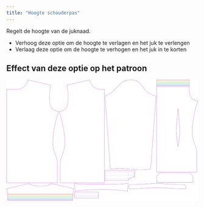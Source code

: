 ```yaml
---
title: "Hoogte schouderpas"
---
```


Regelt de hoogte van de juknaad.

- Verhoog deze optie om de hoogte te verlagen en het juk te verlengen
- Verlaag deze optie om de hoogte te verhogen en het juk in te korten

## Effect van deze optie op het patroon

![Deze afbeelding toont het effect van deze optie door meerdere varianten die een andere waarde hebben voor deze optie te vervangen](simon_yokeheight_sample.svg "Effect van deze optie op het patroon")
